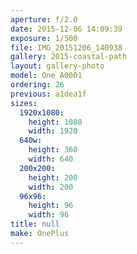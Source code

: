 ```yaml
---
aperture: f/2.0
date: 2015-12-06 14:09:39
exposure: 1/500
file: IMG_20151206_140938
gallery: 2015-coastal-path
layout: gallery-photo
model: One A0001
ordering: 26
previous: a1dea1f
sizes:
  1920x1080:
    height: 1080
    width: 1920
  640w:
    height: 360
    width: 640
  200x200:
    height: 200
    width: 200
  96x96:
    height: 96
    width: 96
title: null
make: OnePlus
---
```

